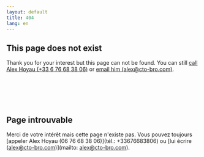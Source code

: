 ```yaml
---
layout: default
title: 404
lang: en
---
```


## This page does not exist 

Thank you for your interest but this page can not be found. You can still [call Alex Hoyau (+33 6 76 68 38 06)](tel:+33676683806) or [email him (alex@cto-bro.com)](mailto:alex@cto-bro.com).

<br><br><br><br>

## Page introuvable

Merci de votre intérêt mais cette page n'existe pas. Vous pouvez toujours [appeler Alex Hoyau (06 76 68 38 06)](tél.: +33676683806) ou [lui écrire (alex@cto-bro.com)](mailto: alex@cto-bro.com).

